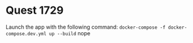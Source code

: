 # Quest 1729

Launch the app with the following command: `docker-compose -f docker-compose.dev.yml up --build` nope
